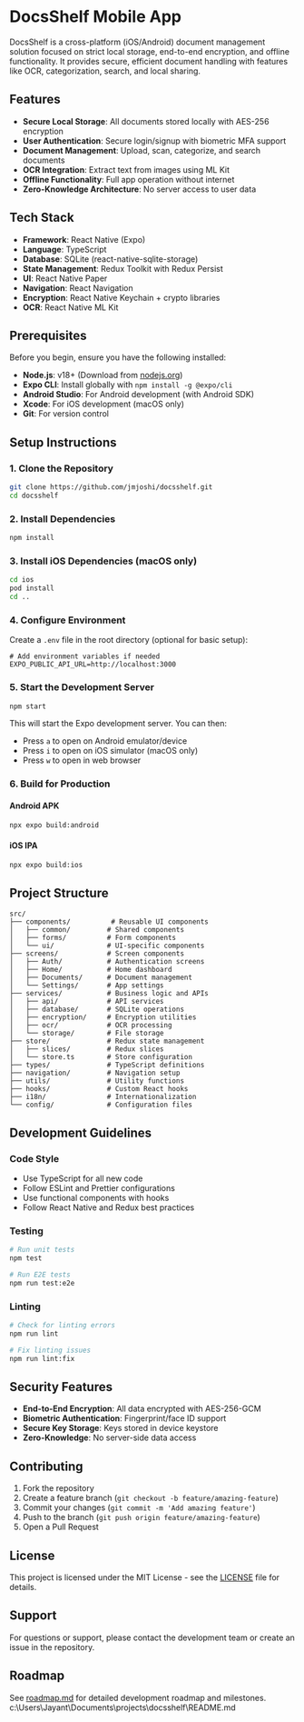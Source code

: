 # DocsShelf Mobile App

DocsShelf is a cross-platform (iOS/Android) document management solution focused on strict local storage, end-to-end encryption, and offline functionality. It provides secure, efficient document handling with features like OCR, categorization, search, and local sharing.

## Features

- **Secure Local Storage**: All documents stored locally with AES-256 encryption
- **User Authentication**: Secure login/signup with biometric MFA support
- **Document Management**: Upload, scan, categorize, and search documents
- **OCR Integration**: Extract text from images using ML Kit
- **Offline Functionality**: Full app operation without internet
- **Zero-Knowledge Architecture**: No server access to user data

## Tech Stack

- **Framework**: React Native (Expo)
- **Language**: TypeScript
- **Database**: SQLite (react-native-sqlite-storage)
- **State Management**: Redux Toolkit with Redux Persist
- **UI**: React Native Paper
- **Navigation**: React Navigation
- **Encryption**: React Native Keychain + crypto libraries
- **OCR**: React Native ML Kit

## Prerequisites

Before you begin, ensure you have the following installed:

- **Node.js**: v18+ (Download from [nodejs.org](https://nodejs.org/))
- **Expo CLI**: Install globally with `npm install -g @expo/cli`
- **Android Studio**: For Android development (with Android SDK)
- **Xcode**: For iOS development (macOS only)
- **Git**: For version control

## Setup Instructions

### 1. Clone the Repository

```bash
git clone https://github.com/jmjoshi/docsshelf.git
cd docsshelf
```

### 2. Install Dependencies

```bash
npm install
```

### 3. Install iOS Dependencies (macOS only)

```bash
cd ios
pod install
cd ..
```

### 4. Configure Environment

Create a `.env` file in the root directory (optional for basic setup):

```env
# Add environment variables if needed
EXPO_PUBLIC_API_URL=http://localhost:3000
```

### 5. Start the Development Server

```bash
npm start
```

This will start the Expo development server. You can then:

- Press `a` to open on Android emulator/device
- Press `i` to open on iOS simulator (macOS only)
- Press `w` to open in web browser

### 6. Build for Production

#### Android APK

```bash
npx expo build:android
```

#### iOS IPA

```bash
npx expo build:ios
```

## Project Structure

```
src/
├── components/          # Reusable UI components
│   ├── common/         # Shared components
│   ├── forms/          # Form components
│   └── ui/             # UI-specific components
├── screens/            # Screen components
│   ├── Auth/           # Authentication screens
│   ├── Home/           # Home dashboard
│   ├── Documents/      # Document management
│   └── Settings/       # App settings
├── services/           # Business logic and APIs
│   ├── api/            # API services
│   ├── database/       # SQLite operations
│   ├── encryption/     # Encryption utilities
│   ├── ocr/            # OCR processing
│   └── storage/        # File storage
├── store/              # Redux state management
│   ├── slices/         # Redux slices
│   └── store.ts        # Store configuration
├── types/              # TypeScript definitions
├── navigation/         # Navigation setup
├── utils/              # Utility functions
├── hooks/              # Custom React hooks
├── i18n/               # Internationalization
└── config/             # Configuration files
```

## Development Guidelines

### Code Style

- Use TypeScript for all new code
- Follow ESLint and Prettier configurations
- Use functional components with hooks
- Follow React Native and Redux best practices

### Testing

```bash
# Run unit tests
npm test

# Run E2E tests
npm run test:e2e
```

### Linting

```bash
# Check for linting errors
npm run lint

# Fix linting issues
npm run lint:fix
```

## Security Features

- **End-to-End Encryption**: All data encrypted with AES-256-GCM
- **Biometric Authentication**: Fingerprint/face ID support
- **Secure Key Storage**: Keys stored in device keystore
- **Zero-Knowledge**: No server-side data access

## Contributing

1. Fork the repository
2. Create a feature branch (`git checkout -b feature/amazing-feature`)
3. Commit your changes (`git commit -m 'Add amazing feature'`)
4. Push to the branch (`git push origin feature/amazing-feature`)
5. Open a Pull Request

## License

This project is licensed under the MIT License - see the [LICENSE](LICENSE) file for details.

## Support

For questions or support, please contact the development team or create an issue in the repository.

## Roadmap

See [roadmap.md](documents/roadmap.md) for detailed development roadmap and milestones.</content>
<parameter name="filePath">c:\Users\Jayant\Documents\projects\docsshelf\README.md
